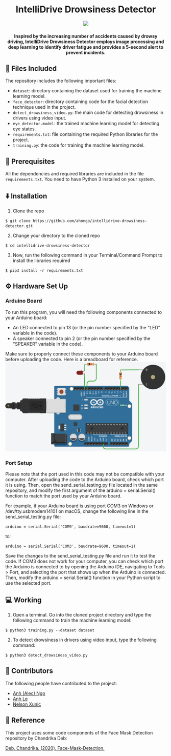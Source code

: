 <h1 align="center">IntelliDrive Drowsiness Detector</h1>

<div align= "center"><img src="https://github.com/ahnngo/intellidrive-drowsiness-detector/blob/main/image/istockphoto-467514262-612x612.jpg"/>
  <h4>Inspired by the increasing number of accidents caused by drowsy driving, IntelliDrive Drowsiness Detector employs image processing and deep learning to identify driver fatigue and provides a 5-second alert to prevent incidents.
  </h4>
</div>


## :file_folder: Files Included

The repository includes the following important files:

- `dataset`: directory containing the dataset used for training the machine learning model.
- `face_detector`: directory containing code for the facial detection technique used in the project.
- `detect_drowsiness_video.py`: the main code for detecting drowsiness in drivers using video input.
- `eye_detector.model`: the trained machine learning model for detecting eye states.
- `requirements.txt`: file containing the required Python libraries for the project.
- `training.py`: the code for training the machine learning model.

## 🔏 Prerequisites

All the dependencies and required libraries are included in the file `requirements.txt`. You need to have Python 3 installed on your system.

## ⬇️ Installation

1. Clone the repo

```
$ git clone https://github.com/ahnngo/intellidrive-drowsiness-detector.git
```

2. Change your directory to the cloned repo 

```
$ cd intellidrive-drowsiness-detector
```

3. Now, run the following command in your Terminal/Command Prompt to install the libraries required

```
$ pip3 install -r requirements.txt
```

## :gear: Hardware Set Up
### Arduino Board
To run this program, you will need the following components connected to your Arduino board:

- An LED connected to pin 13 (or the pin number specified by the "LED" variable in the code).
- A speaker connected to pin 2 (or the pin number specified by the "SPEAKER" variable in the code).

Make sure to properly connect these components to your Arduino board before uploading the code. Here is a breadboard for reference. 
![Breadboard](image/Arduino_SetUp-Hardware.PNG)

### Port Setup

Please note that the port used in this code may not be compatible with your computer. After uploading the code to the Arduino board, check which port it is using. Then, open the send_serial_testing.py file located in the same repository, and modify the first argument of the arduino = serial.Serial() function to match the port used by your Arduino board.

For example, if your Arduino board is using port COM3 on Windows or /dev/tty.usbmodem14101 on macOS, change the following line in the send_serial_testing.py file:

```
arduino = serial.Serial('COM9', baudrate=9600, timeout=1)
```
to:
```
arduino = serial.Serial('COM3', baudrate=9600, timeout=1)
```
Save the changes to the send_serial_testing.py file and run it to test the code. If COM3 does not work for your computer, you can check which port the Arduino is connected to by opening the Arduino IDE, navigating to Tools > Port, and selecting the port that shows up when the Arduino is connected. Then, modify the arduino = serial.Serial() function in your Python script to use the selected port.


## 💻 Working

1. Open a terminal. Go into the cloned project directory and type the following command to train the machine learning model:

```
$ python3 training.py --dataset dataset
```

2. To detect drowsiness in drivers using video input, type the following command:

```
$ python3 detect_drowsiness_video.py
```

## 👷 Contributors

The following people have contributed to the project:

- [Anh (Alec) Ngo](https://github.com/ahnngo)
- [Anh Le](https://github.com/anhle1008)
- [Nelson Xunic](https://github.com/NelsonXunic)

## 💚 Reference
This project uses some code components of the Face Mask Detection repository by Chandrika Deb:

[Deb, Chandrika. (2020). Face-Mask-Detection.](https://github.com/chandrikadeb7/Face-Mask-Detection)
